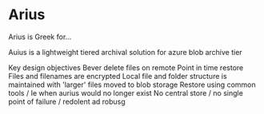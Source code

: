 # Arius
 Arius is Greek for... 

Auius is a lightweight tiered archival solution for azure blob archive tier

Key design objectives
Bever delete files on remote
Point in time restore
Files and filenames are encrypted
Local file and folder structure is maintained with 'larger' files moved to blob storage 
Restore using common tools / Ie when aurius would no longer exist 
No central store / no single point of failure / redolent ad robusg
